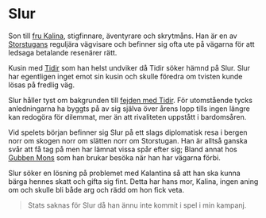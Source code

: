 # Slur

Son till [fru Kalina](fru_kalina.html), stigfinnare, äventyrare och skrytmåns. Han är en av [Storstugans](storstugan.html) reguljära vägvisare och befinner sig ofta ute på vägarna för att ledsaga betalande resenärer rätt.

Kusin med [Tidir](tidir.html) som han helst undviker då Tidir söker hämnd på Slur. Slur har egentligen inget emot sin kusin och skulle föredra om tvisten kunde lösas på fredlig väg.

Slur håller tyst om bakgrunden till [fejden med Tidir](tidir.html#fejden). För utomstående tycks anledningarna ha byggts på av sig själva över årens lopp tills ingen längre kan redogöra för dilemmat, mer än att rivaliteten uppstått i bardomsåren.

Vid spelets början befinner sig Slur på ett slags diplomatisk resa i bergen norr om skogen norr om slätten norr om Storstugan. Han är alltså ganska svår att få tag på men har lämnat vissa spår efter sig; Bland annat hos [Gubben Mons](gubben_mons.html) som han brukar besöka när han har vägarna förbi.

Slur söker en lösning på problemet med Kalantina så att han ska kunna bärga hennes skatt och gifta sig fint. Detta har hans mor, Kalina, ingen aning om och skulle bli både arg och rädd om hon fick veta.

> Stats saknas för Slur då han ännu inte kommit i spel i min kampanj.

